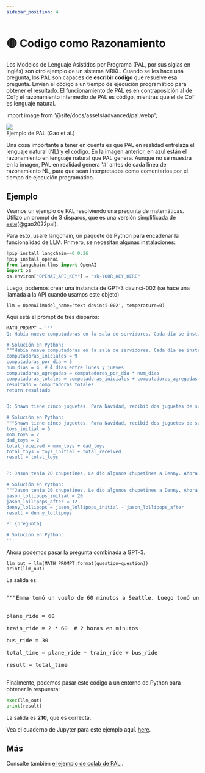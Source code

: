 ```yaml
---
sidebar_position: 4
---
```


# 🟡 Codigo como Razonamiento

Los Modelos de Lenguaje Asistidos por Programa (PAL, por sus siglas en inglés) son otro ejemplo de un sistema MRKL. Cuando se les hace una pregunta, los PAL son capaces de **escribir código** que resuelve esa pregunta. Envían el código a un tiempo de ejecución programático para obtener el resultado. El funcionamiento de PAL es en contraposición al de CoT; el razonamiento intermedio de PAL es código, mientras que el de CoT es lenguaje natural.

import image from '@site/docs/assets/advanced/pal.webp';

<div style={{textAlign: 'center'}}>
  <img src={image} style={{width: "500px"}} />
</div>

<div style={{textAlign: 'center'}}>
Ejemplo de PAL (Gao et al.)
</div>

Una cosa importante a tener en cuenta es que PAL en realidad entrelaza el lenguaje natural (NL) y el código. En la imagen anterior, en azul están el razonamiento en lenguaje natural que PAL genera. Aunque no se muestra en la imagen, PAL en realidad genera '\#' antes de cada línea de razonamiento NL, para que sean interpretados como comentarios por el tiempo de ejecución programático.

## Ejemplo

Veamos un ejemplo de PAL resolviendo una pregunta de matemáticas. Utilizo un prompt de 3 disparos, que es una versión simplificada de [este](https://github.com/reasoning-machines/pal/blob/main/pal/prompt/math_prompts.py)(@gao2022pal).

Para esto, usaré langchain, un paquete de Python para encadenar la funcionalidad de LLM. Primero, se necesitan algunas instalaciones:

```python
!pip install langchain==0.0.26
!pip install openai
from langchain.llms import OpenAI
import os
os.environ["OPENAI_API_KEY"] = "sk-YOUR_KEY_HERE"
```

Luego, podemos crear una instancia de GPT-3 davinci-002 (se hace una llamada a la API cuando usamos este objeto)
```
llm = OpenAI(model_name='text-davinci-002', temperature=0)
```

Aquí está el prompt de tres disparos:

```python
MATH_PROMPT = '''
Q: Había nueve computadoras en la sala de servidores. Cada día se instalaron cinco computadoras más, de lunes a jueves. ¿Cuántas computadoras hay ahora en la sala de servidores?

# Solución en Python:
"""Había nueve computadoras en la sala de servidores. Cada día se instalaron cinco computadoras más, de lunes a jueves. ¿Cuántas computadoras hay ahora en la sala de servidores?"""
computadoras_iniciales = 9
computadoras_por_dia = 5
num_dias = 4  # 4 días entre lunes y jueves
computadoras_agregadas = computadoras_por_dia * num_dias
computadoras_totales = computadoras_iniciales + computadoras_agregadas
resultado = computadoras_totales
return resultado


Q: Shawn tiene cinco juguetes. Para Navidad, recibió dos juguetes de su mamá y dos juguetes de su papá. ¿Cuántos juguetes tiene ahora?

# Solución en Python:
"""Shawn tiene cinco juguetes. Para Navidad, recibió dos juguetes de su mamá y dos juguetes de su papá. ¿Cuántos juguetes tiene ahora?
toys_initial = 5
mom_toys = 2
dad_toys = 2
total_received = mom_toys + dad_toys
total_toys = toys_initial + total_received
result = total_toys


P: Jason tenía 20 chupetines. Le dio algunos chupetines a Denny. Ahora Jason tiene 12 chupetines. ¿Cuántos chupetines le dio Jason a Denny?

# Solución en Python:
"""Jason tenía 20 chupetines. Le dio algunos chupetines a Denny. Ahora Jason tiene 12 chupetines. ¿Cuántos chupetines le dio Jason a Denny?"""
jason_lollipops_initial = 20
jason_lollipops_after = 12
denny_lollipops = jason_lollipops_initial - jason_lollipops_after
result = denny_lollipops

P: {pregunta}

# Solución en Python:
'''
```

Ahora podemos pasar la pregunta combinada a GPT-3.

```
llm_out = llm(MATH_PROMPT.format(question=question))
print(llm_out)
```

La salida es:

<pre>
<span style={{backgroundColor: '#d2f4d3'}}>
"""Emma tomó un vuelo de 60 minutos a Seattle. Luego tomó un viaje en tren de 2 horas a Portland, y luego un viaje en autobús de 30 minutos a Vancouver. ¿Cuánto tiempo le llevó llegar a Vancouver?"""<br/>

plane_ride = 60<br/>
train_ride = 2 * 60  # 2 horas en minutos<br/>
bus_ride = 30<br/>
total_time = plane_ride + train_ride + bus_ride<br/>
result = total_time
</span>
</pre>
Finalmente, podemos pasar este código a un entorno de Python para obtener la respuesta:

```python
exec(llm_out)
print(result)
```

La salida es **210**, que es correcta.

Vea el cuaderno de Jupyter para este ejemplo aquí. [here](https://github.com/trigaten/Learn_Prompting/tree/main/docs/code_examples/PAL.ipynb).

## Más

Consulte también [el ejemplo de colab de PAL.](https://colab.research.google.com/drive/1u4_RsdI0E79PCMDdcPiJUzYhdnjoXeXc?usp=sharing#scrollTo=Ba0ycacK4i1V).